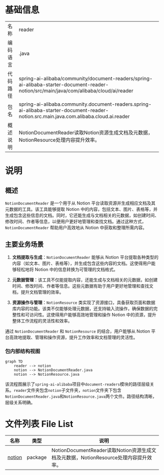# 基础信息

|      |      |
|------|------|
| 名称 | reader |
| 编码语言 | .java |
| 代码路径 | spring-ai-alibaba/community/document-readers/spring-ai-alibaba-starter-document-reader-notion/src/main/java/com/alibaba/cloud/ai/reader |
| 包名 | spring-ai-alibaba.community.document-readers.spring-ai-alibaba-starter-document-reader-notion.src.main.java.com.alibaba.cloud.ai.reader |
| 概述说明 | NotionDocumentReader读取Notion资源生成文档及元数据，NotionResource处理内容提升效率。 |

# 说明

## 概述

`NotionDocumentReader` 是一个用于从 Notion 平台读取资源并生成相应文档及其元数据的工具。该工具能够提取 Notion 中的内容，包括文本、图片、表格等，并生成包含这些信息的文档。同时，它还能生成与文档相关的元数据，如创建时间、修改时间、作者等信息，以便用户更好地管理和查找文档。通过这种方式，`NotionDocumentReader` 帮助用户高效地从 Notion 中获取和整理所需内容。

## 主要业务场景

1. **文档提取与生成**：`NotionDocumentReader` 能够从 Notion 平台提取各种类型的内容（如文本、图片、表格等），并生成包含这些内容的文档。这使得用户能够轻松地将 Notion 中的信息转换为可管理的文档格式。

2. **元数据管理**：该工具不仅能提取内容，还能生成与文档相关的元数据，如创建时间、修改时间、作者等信息。这些元数据有助于用户更好地管理和查找文档，提升文档管理的效率。

3. **资源操作与管理**：`NotionResource` 类实现了资源接口，具备获取页面和数据库内容的功能。该类不仅能够处理元数据，还支持输入流操作，确保数据的完整性和可访问性。这使得用户能够高效地管理和操作 Notion 中的资源，提升整体工作流程的灵活性和效率。

通过 `NotionDocumentReader` 和 `NotionResource` 的结合，用户能够从 Notion 平台高效地提取、管理和操作资源，提升工作效率和文档管理的灵活性。


### 包内部结构视图

```mermaid
graph TD
    reader --> notion
    notion --> NotionDocumentReader.java
    notion --> NotionResource.java
```

该流程图展示了`spring-ai-alibaba`项目中`document-readers`模块的路径层级关系。`reader`文件夹包含`notion`子文件夹，`notion`文件夹下包含`NotionDocumentReader.java`和`NotionResource.java`两个文件。路径结构清晰，层级关系明确。

# 文件列表 File List

| 名称   | 类型  | 说明 |
|-------|------|-------------|
| [notion](notion/_module.md) | package | NotionDocumentReader读取Notion资源生成文档及元数据，NotionResource处理内容提升效率。 |


